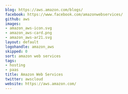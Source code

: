 ```yaml
---
blog: https://aws.amazon.com/blogs/
facebook: https://www.facebook.com/amazonwebservices/
github: aws
images:
- amazon_aws-icon.svg
- amazon_aws-card.png
- amazon_aws-ar21.svg
layout: default
logohandle: amazon_aws
skipped: 0
sort: amazon web services
tags:
- hosting
- paas
title: Amazon Web Services
twitter: awscloud
website: https://aws.amazon.com/
---
```


